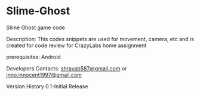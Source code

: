 # Slime-Ghost
Slime Ghost game code


Description:
This codes snippets are used for movement, camera, etc and is created for code review for CrazyLabs home assignment 

prerequisites: Android 

Developers Contacts:
shravab587@gmail.com or
inno.innocent1997@gmail.com

Version History
0.1-Initial Release

